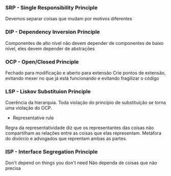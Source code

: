 ### SRP - Single Responsibility Principle
Devemos separar coisas que mudam por motivos diferentes

### DIP - Dependency Inversion Principle
Componentes de alto nível não devem depender de componentes de baixo nível, eles devem depender de abstrações

### OCP - Open/Closed Principle
Fechado para modificação e aberto para extensão
Crie pontos de extensão, evitando mexer no que já está funcionando e evitando fragilizar o código

### LSP - Liskov Substituion Principle
Coerência da hierarquia.
Toda violação do princípio de substituição se torna uma violação do OCP.

- Representative rule

Regra da representatividade diz que os representantes das coisas não compartilham as relações entre as coisas que elas representam.
Metáfora do divórcio e advogados que reprentam ambas as partes.

### ISP - Interface Segregation Principle
Don't depend on things you don't need
Não dependa de coisas que não precisa
